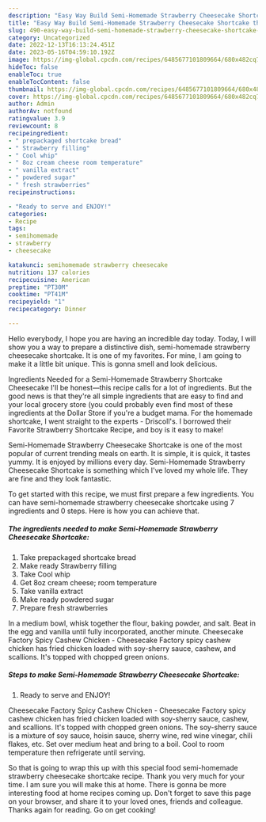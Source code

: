 ```yaml
---
description: "Easy Way Build Semi-Homemade Strawberry Cheesecake Shortcake the Delicious}"
title: "Easy Way Build Semi-Homemade Strawberry Cheesecake Shortcake the Delicious}"
slug: 490-easy-way-build-semi-homemade-strawberry-cheesecake-shortcake-the-delicious
category: Uncategorized
date: 2022-12-13T16:13:24.451Z
date: 2023-05-16T04:59:10.192Z
image: https://img-global.cpcdn.com/recipes/6485677101809664/680x482cq70/semi-homemade-strawberry-cheesecake-shortcake-recipe-main-photo.jpg
hideToc: false
enableToc: true
enableTocContent: false
thumbnail: https://img-global.cpcdn.com/recipes/6485677101809664/680x482cq70/semi-homemade-strawberry-cheesecake-shortcake-recipe-main-photo.jpg
cover: https://img-global.cpcdn.com/recipes/6485677101809664/680x482cq70/semi-homemade-strawberry-cheesecake-shortcake-recipe-main-photo.jpg
author: Admin
authorAv: notfound
ratingvalue: 3.9
reviewcount: 8
recipeingredient:
- " prepackaged shortcake bread"
- " Strawberry filling"
- " Cool whip"
- " 8oz cream cheese room temperature"
- " vanilla extract"
- " powdered sugar"
- " fresh strawberries"
recipeinstructions:

- "Ready to serve and ENJOY!"
categories:
- Recipe
tags:
- semihomemade
- strawberry
- cheesecake

katakunci: semihomemade strawberry cheesecake 
nutrition: 137 calories
recipecuisine: American
preptime: "PT30M"
cooktime: "PT41M"
recipeyield: "1"
recipecategory: Dinner

---
```



Hello everybody, I hope you are having an incredible day today. Today, I will show you a way to prepare a distinctive dish, semi-homemade strawberry cheesecake shortcake. It is one of my favorites. For mine, I am going to make it a little bit unique. This is gonna smell and look delicious.

Ingredients Needed for a Semi-Homemade Strawberry Shortcake Cheesecake I&#39;ll be honest—this recipe calls for a lot of ingredients. But the good news is that they&#39;re all simple ingredients that are easy to find and your local grocery store (you could probably even find most of these ingredients at the Dollar Store if you&#39;re a budget mama. For the homemade shortcake, I went straight to the experts - Driscoll&#39;s. I borrowed their Favorite Strawberry Shortcake Recipe, and boy is it easy to make!

Semi-Homemade Strawberry Cheesecake Shortcake is one of the most popular of current trending meals on earth. It is simple, it is quick, it tastes yummy. It is enjoyed by millions every day. Semi-Homemade Strawberry Cheesecake Shortcake is something which I've loved my whole life. They are fine and they look fantastic.


To get started with this recipe, we must first prepare a few ingredients. You can have semi-homemade strawberry cheesecake shortcake using 7 ingredients and 0 steps. Here is how you can achieve that.

<!--inarticleads1-->

##### The ingredients needed to make Semi-Homemade Strawberry Cheesecake Shortcake:

1. Take  prepackaged shortcake bread
1. Make ready  Strawberry filling
1. Take  Cool whip
1. Get  8oz cream cheese; room temperature
1. Take  vanilla extract
1. Make ready  powdered sugar
1. Prepare  fresh strawberries


In a medium bowl, whisk together the flour, baking powder, and salt. Beat in the egg and vanilla until fully incorporated, another minute. Cheesecake Factory Spicy Cashew Chicken - Cheesecake Factory spicy cashew chicken has fried chicken loaded with soy-sherry sauce, cashew, and scallions. It&#39;s topped with chopped green onions. 

<!--inarticleads2-->

##### Steps to make Semi-Homemade Strawberry Cheesecake Shortcake:


1. Ready to serve and ENJOY!

Cheesecake Factory Spicy Cashew Chicken - Cheesecake Factory spicy cashew chicken has fried chicken loaded with soy-sherry sauce, cashew, and scallions. It&#39;s topped with chopped green onions. The soy-sherry sauce is a mixture of soy sauce, hoisin sauce, sherry wine, red wine vinegar, chili flakes, etc. Set over medium heat and bring to a boil. Cool to room temperature then refrigerate until serving. 

So that is going to wrap this up with this special food semi-homemade strawberry cheesecake shortcake recipe. Thank you very much for your time. I am sure you will make this at home. There is gonna be more interesting food at home recipes coming up. Don't forget to save this page on your browser, and share it to your loved ones, friends and colleague. Thanks again for reading. Go on get cooking!

